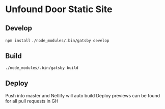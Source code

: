 # Unfound Door Static Site
## Develop
`npm install`
`./node_modules/.bin/gatsby develop`

## Build
`./node_modules/.bin/gatsby build`


## Deploy
Push into master and Netlify will auto build
Deploy previews can be found for all pull requests in GH
